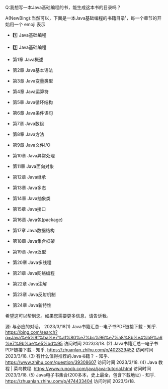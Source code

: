 Q:我想写一本Java基础编程的书，能生成这本书的目录吗？

A(NewBing):当然可以，下面是一本Java基础编程的书籍目录¹，每一个章节的开始用一个 emoji 表示

- :one: Java基础编程
- :two: Java基础编程

- 第1章 Java概述
- 第2章 Java基本语法
- 第3章 Java变量类型
- 第4章 Java运算符
- 第5章 Java循环结构
- 第6章 Java条件语句
- 第7章 Java数组
- 第8章 Java方法
- 第9章 Java文件I/O
- 第10章 Java异常处理
- 第11章 Java面向对象
- 第12章 Java继承
- 第13章 Java多态
- 第14章 Java抽象类
- 第15章 Java接口
- 第16章 Java包(package)
- 第17章 Java数据结构
- 第18章 Java集合框架
- 第19章 Java泛型
- 第20章 Java多线程
- 第21章 Java网络编程
- 第22章 Java注解
- 第23章 Java反射机制
- 第24章 Java新特性

希望这可以帮到您。如果您需要更多信息，请告诉我。

源: 与必应的对话， 2023/3/18(1) Java书籍汇总--电子书PDF链接下载 - 知乎. https://bing.com/search?q=Java%e5%9f%ba%e7%a1%80%e7%bc%96%e7%a8%8b%e4%b9%a6%e7%9b%ae%e5%bd%95 访问时间 2023/3/18.
(2) Java书籍汇总--电子书PDF链接下载 - 知乎. https://zhuanlan.zhihu.com/p/402329452 访问时间 2023/3/18.
(3) 有什么值得推荐的Java书籍？ - 知乎. https://www.zhihu.com/question/39308607 访问时间 2023/3/18.
(4) Java 教程 | 菜鸟教程. https://www.runoob.com/java/java-tutorial.html 访问时间 2023/3/18.
(5) Java电子书集合(200多本，史上最全，包含下载地址) - 知乎. https://zhuanlan.zhihu.com/p/474433404 访问时间 2023/3/18.